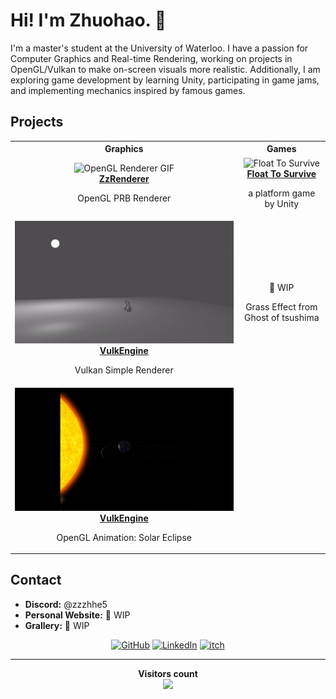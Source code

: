 # Hi! I'm Zhuohao. 👋

I'm a master's student at the University of Waterloo. I have a passion for Computer Graphics and Real-time Rendering, working on projects in OpenGL/Vulkan to make on-screen visuals more realistic. Additionally, I am exploring game development by learning Unity, participating in game jams, and implementing mechanics inspired by famous games.

## Projects

<table>
  <tr>
    <th>Graphics</th>
    <th>Games</th>
  </tr>
  <tr>
    <td>
      <center><img src="Assets/ZzRenderer.gif" alt="OpenGL Renderer GIF" style="width:100%;"/>
      <br>
      <b><a href="https://github.com/ZzzhHe/ZzRenderer">ZzRenderer</a></b>
      <p>OpenGL PRB Renderer</p></center>
    </td>
    <td>
      <center><img src="Assets/FloatToSurvive.gif" alt="Float To Survive" style="width:100%;"/>
      <br>
      <b><a href="https://howhao.itch.io/float-to-survive">Float To Survive</a></b><p>a platform game by Unity</p></center>
    </td>
  </tr>
  <tr>
    <td>
      <center><img src="Assets/VulkEngine.gif" alt="Vulkan Renderer GIF" style="width:100%;"/>
      <br>
      <b><a href="https://github.com/ZzzhHe/VulkEngine">VulkEngine</a></b><p>Vulkan Simple Renderer</p></center>
    </td>
    <td>
      <center>
      <!-- <h4><a href="https://github.com/yourusername/mechanics-demo">Mechanics Demo</a></h4> -->
      <p>🚧 WIP </p>
      <p>Grass Effect from Ghost of tsushima</p>
      </center>
    </td>
  </tr>
  <tr>
    <td>
      <center><img src="Assets/SolarSystem.gif" alt="Solar System GIF" style="width:100%;"/>
      <br>
      <b><a href="https://github.com/ZzzhHe/SolarSystem">VulkEngine</a></b><p>OpenGL Animation: Solar Eclipse</p></center>
    </td>
    <td>
      <center>
    </td>
  </tr>
</table>



## Contact

- **Discord:** @zzzhhe5
- **Personal Website:** 🚧 WIP
- **Grallery:** 🚧 WIP

<p align="center">
  <a href="https://github.com/ZzzhHe">
    <picture>
      <source media="(prefers-color-scheme: dark)" srcset="https://cdn.simpleicons.org/github/white">
      <img alt="GitHub" title="GitHub" height="48" width="48" src="https://cdn.simpleicons.org/github"></picture></a>
  <a href="https://www.linkedin.com/in/zhuohao-he-5087392a7">
    <img alt="LinkedIn" title="LinkedIn" height="48" width="48" src="https://cdn.simpleicons.org/linkedin"></a>
  <a href="https://howhao.itch.io/">
    <img alt="itch" title="itch" height="48" width="48" src="https://cdn.simpleicons.org/itchdotio"></a>
</p>


---

<p align="center"> 
  <b>Visitors count</b><br>
  <img src="https://profile-counter.glitch.me/ZzzhHe/count.svg" />
</p>
